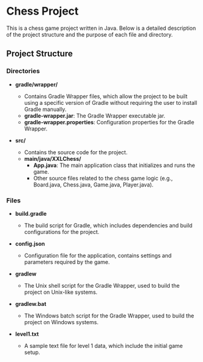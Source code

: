 # Chess Project

This is a chess game project written in Java. Below is a detailed description of the project structure and the purpose of each file and directory.

## Project Structure

### Directories

- **gradle/wrapper/**
  - Contains Gradle Wrapper files, which allow the project to be built using a specific version of Gradle without requiring the user to install Gradle manually.
  - **gradle-wrapper.jar**: The Gradle Wrapper executable jar.
  - **gradle-wrapper.properties**: Configuration properties for the Gradle Wrapper.

- **src/**
  - Contains the source code for the project.
  - **main/java/XXLChess/**
    - **App.java**: The main application class that initializes and runs the game.
    - Other source files related to the chess game logic (e.g., Board.java, Chess.java, Game.java, Player.java).

### Files

- **build.gradle**
  - The build script for Gradle, which includes dependencies and build configurations for the project.

- **config.json**
  - Configuration file for the application, contains settings and parameters required by the game.

- **gradlew**
  - The Unix shell script for the Gradle Wrapper, used to build the project on Unix-like systems.

- **gradlew.bat**
  - The Windows batch script for the Gradle Wrapper, used to build the project on Windows systems.

- **level1.txt**
  - A sample text file for level 1 data, which include the initial game setup.
